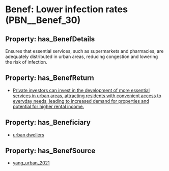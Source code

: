 # Benef: __Lower infection rates__ (PBN__Benef_30)

## Property: has_BenefDetails

Ensures that essential services, such as supermarkets and pharmacies, are adequately distributed in urban areas, reducing congestion and lowering the risk of infection.

## Property: has_BenefReturn

* [Private investors can invest in the development of more essential services in urban areas, attracting residents with convenient access to everyday needs, leading to increased demand for properties and potential for higher rental income.](../BenefReturn/PBN__BenefReturn_30)

## Property: has_Beneficiary

* [urban dwellers](../Stakeholder/PBN__Stakeholder_26)

## Property: has_BenefSource

* [yang_urban_2021](../Article/PBN__Article_6)

